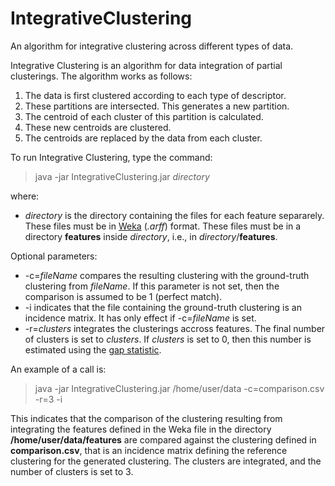 # IntegrativeClustering
An algorithm for integrative clustering across different types of data.

Integrative Clustering is an algorithm for data integration of partial clusterings. The algorithm works as follows:

1. The data is first clustered according to each type of descriptor. 
2. These partitions are intersected. This generates a new partition.
3. The centroid of each cluster of this partition is calculated. 
4. These new centroids are clustered.
5. The centroids are replaced by the data from each cluster.

To run Integrative Clustering, type the command:

>java -jar IntegrativeClustering.jar _directory_

where:

* _directory_ is the directory containing the files for each feature separarely. These files must be in [Weka](http://www.cs.waikato.ac.nz/ml/weka/ "Weka") (_.arff_) format. These files must be in a directory __features__ inside _directory_, i.e., in _directory_/__features__.

Optional parameters:

* -c=_fileName_ compares the resulting clustering with the ground-truth clustering from _fileName_. If this parameter is not set, then the comparison is assumed to be 1 (perfect match).
* -i indicates that the file containing the ground-truth clustering is an incidence matrix. It has only effect if -c=_fileName_ is set.
* -r=_clusters_ integrates the clusterings accross features. The final number of clusters is set to _clusters_. If _clusters_ is set to 0, then this number is estimated using the [gap statistic](http://doi.wiley.com/10.1111/1467-9868.00293 "Gap statistic").


An example of a call is:

>java -jar IntegrativeClustering.jar /home/user/data -c=comparison.csv -r=3 -i

This indicates that the comparison of the clustering resulting from integrating the features defined in the Weka file in the directory __/home/user/data/features__ are compared against the clustering defined in __comparison.csv__, that is an incidence matrix defining the reference clustering for the generated clustering. The clusters are integrated, and the number of clusters is set to 3.
